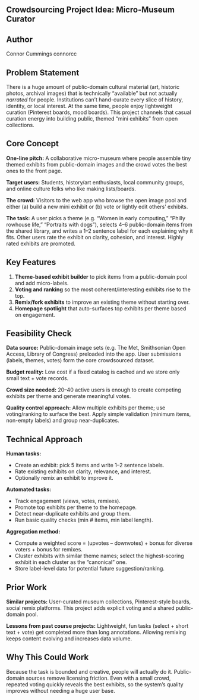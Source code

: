 ## Crowdsourcing Project Idea: **Micro-Museum Curator**

## Author
Connor Cummings
connorcc

## Problem Statement

There is a huge amount of public-domain cultural material (art, historic photos, archival images) that is technically “available” but not actually *narrated* for people. Institutions can’t hand-curate every slice of history, identity, or local interest. At the same time, people enjoy lightweight curation (Pinterest boards, mood boards). This project channels that casual curation energy into building public, themed “mini exhibits” from open collections.

## Core Concept

**One-line pitch:** A collaborative micro-museum where people assemble tiny themed exhibits from public-domain images and the crowd votes the best ones to the front page.

**Target users:** Students, history/art enthusiasts, local community groups, and online culture folks who like making lists/boards.

**The crowd:** Visitors to the web app who browse the open image pool and either (a) build a new mini exhibit or (b) vote or lightly edit others’ exhibits.

**The task:** A user picks a theme (e.g. “Women in early computing,” “Philly rowhouse life,” “Portraits with dogs”), selects 4–6 public-domain items from the shared library, and writes a 1–2 sentence label for each explaining why it fits. Other users rate the exhibit on clarity, cohesion, and interest. Highly rated exhibits are promoted.

## Key Features

1. **Theme-based exhibit builder** to pick items from a public-domain pool and add micro-labels.
2. **Voting and ranking** so the most coherent/interesting exhibits rise to the top.
3. **Remix/fork exhibits** to improve an existing theme without starting over.
4. **Homepage spotlight** that auto-surfaces top exhibits per theme based on engagement.

## Feasibility Check

**Data source:** Public-domain image sets (e.g. The Met, Smithsonian Open Access, Library of Congress) preloaded into the app. User submissions (labels, themes, votes) form the core crowdsourced dataset.

**Budget reality:** Low cost if a fixed catalog is cached and we store only small text + vote records.

**Crowd size needed:** 20–40 active users is enough to create competing exhibits per theme and generate meaningful votes.

**Quality control approach:** Allow multiple exhibits per theme; use voting/ranking to surface the best. Apply simple validation (minimum items, non-empty labels) and group near-duplicates.

## Technical Approach

**Human tasks:**

* Create an exhibit: pick 5 items and write 1–2 sentence labels.
* Rate existing exhibits on clarity, relevance, and interest.
* Optionally remix an exhibit to improve it.

**Automated tasks:**

* Track engagement (views, votes, remixes).
* Promote top exhibits per theme to the homepage.
* Detect near-duplicate exhibits and group them.
* Run basic quality checks (min # items, min label length).

**Aggregation method:**

* Compute a weighted score = (upvotes – downvotes) + bonus for diverse voters + bonus for remixes.
* Cluster exhibits with similar theme names; select the highest-scoring exhibit in each cluster as the “canonical” one.
* Store label-level data for potential future suggestion/ranking.

## Prior Work

**Similar projects:** User-curated museum collections, Pinterest-style boards, social remix platforms. This project adds explicit voting and a shared public-domain pool.

**Lessons from past course projects:** Lightweight, fun tasks (select + short text + vote) get completed more than long annotations. Allowing remixing keeps content evolving and increases data volume.

## Why This Could Work

Because the task is bounded and creative, people will actually do it. Public-domain sources remove licensing friction. Even with a small crowd, repeated voting quickly reveals the best exhibits, so the system’s quality improves without needing a huge user base.
